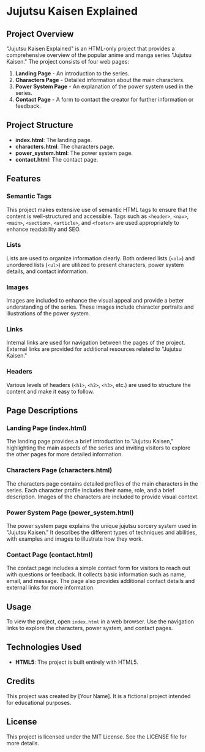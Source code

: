 # Jujutsu Kaisen Explained

## Project Overview

"Jujutsu Kaisen Explained" is an HTML-only project that provides a comprehensive overview of the popular anime and manga series "Jujutsu Kaisen." The project consists of four web pages:

1. **Landing Page** - An introduction to the series.
2. **Characters Page** - Detailed information about the main characters.
3. **Power System Page** - An explanation of the power system used in the series.
4. **Contact Page** - A form to contact the creator for further information or feedback.

## Project Structure

- **index.html**: The landing page.
- **characters.html**: The characters page.
- **power_system.html**: The power system page.
- **contact.html**: The contact page.

## Features

### Semantic Tags

This project makes extensive use of semantic HTML tags to ensure that the content is well-structured and accessible. Tags such as `<header>`, `<nav>`, `<main>`, `<section>`, `<article>`, and `<footer>` are used appropriately to enhance readability and SEO.

### Lists

Lists are used to organize information clearly. Both ordered lists (`<ol>`) and unordered lists (`<ul>`) are utilized to present characters, power system details, and contact information.

### Images

Images are included to enhance the visual appeal and provide a better understanding of the series. These images include character portraits and illustrations of the power system.

### Links

Internal links are used for navigation between the pages of the project. External links are provided for additional resources related to "Jujutsu Kaisen."

### Headers

Various levels of headers (`<h1>`, `<h2>`, `<h3>`, etc.) are used to structure the content and make it easy to follow.

## Page Descriptions

### Landing Page (index.html)

The landing page provides a brief introduction to "Jujutsu Kaisen," highlighting the main aspects of the series and inviting visitors to explore the other pages for more detailed information.

### Characters Page (characters.html)

The characters page contains detailed profiles of the main characters in the series. Each character profile includes their name, role, and a brief description. Images of the characters are included to provide visual context.

### Power System Page (power_system.html)

The power system page explains the unique jujutsu sorcery system used in "Jujutsu Kaisen." It describes the different types of techniques and abilities, with examples and images to illustrate how they work.

### Contact Page (contact.html)

The contact page includes a simple contact form for visitors to reach out with questions or feedback. It collects basic information such as name, email, and message. The page also provides additional contact details and external links for more information.

## Usage

To view the project, open `index.html` in a web browser. Use the navigation links to explore the characters, power system, and contact pages.

## Technologies Used

- **HTML5**: The project is built entirely with HTML5.

## Credits

This project was created by [Your Name]. It is a fictional project intended for educational purposes.

## License

This project is licensed under the MIT License. See the LICENSE file for more details.
